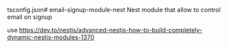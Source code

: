 tsconfig.json# email-signup-module-nest
Nest module that allow to control email on signup



use https://dev.to/nestjs/advanced-nestjs-how-to-build-completely-dynamic-nestjs-modules-1370
